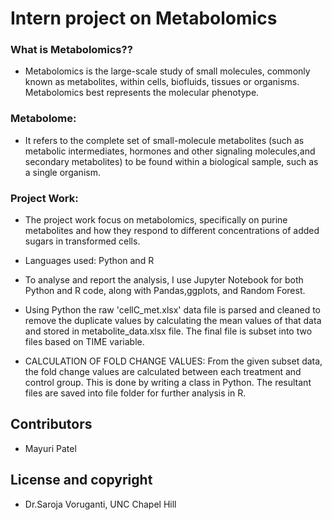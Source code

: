 # Intern project on Metabolomics


### What is Metabolomics??
- Metabolomics is the large-scale study of small molecules, commonly known as metabolites, within cells, biofluids, tissues or organisms. Metabolomics best represents the molecular phenotype.

### Metabolome:
- It refers to the complete set of small-molecule metabolites (such as metabolic intermediates, hormones and other signaling molecules,and secondary metabolites) to be found within a biological sample, such as a single organism.

### Project Work:

- The project work focus on metabolomics, specifically on purine metabolites and how they respond to different concentrations of added sugars in transformed cells. 

- Languages used: Python and R

- To analyse and report the analysis, I use Jupyter Notebook for both Python and R code, along with Pandas,ggplots, and Random Forest. 

- Using Python the raw 'cellC_met.xlsx' data file is parsed and cleaned to remove the duplicate values by calculating the mean values of that data and stored in metabolite_data.xlsx file. The final file is subset into two files based on TIME variable.

- CALCULATION OF FOLD CHANGE VALUES: From the given subset data, the fold change values are calculated between each treatment and control group. This is done by writing a class in Python. The resultant files are saved into file folder for further analysis in R.




## Contributors

- Mayuri Patel


## License and copyright

- Dr.Saroja Voruganti, UNC Chapel Hill


